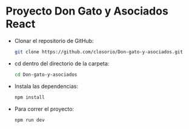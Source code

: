 # **Proyecto Don Gato y Asociados React** 

- Clonar el repositorio de GitHub:

  ```bash
  git clone https://github.com/closorio/Don-gato-y-asociados.git
  ```

- cd dentro del directorio de la carpeta:
  ```bash
  cd Don-gato-y-asociados
  ```

- Instala las dependencias:
  ```bash
  npm install
  ```

- Para correr el proyecto:

  ```bash
  npm run dev
  ```
